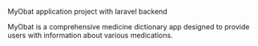 MyObat application project with laravel backend

MyObat is a comprehensive medicine dictionary app designed to provide users with information about various medications.
